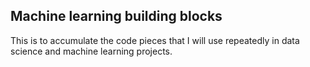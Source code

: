 ## Machine learning building blocks
This is to accumulate the code pieces that I will use repeatedly in data science and machine learning projects.
